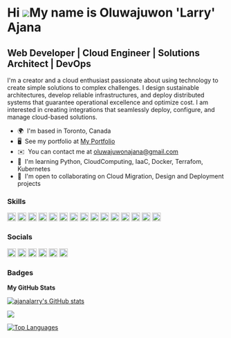 Hi ![](https://user-images.githubusercontent.com/18350557/176309783-0785949b-9127-417c-8b55-ab5a4333674e.gif)My name is Oluwajuwon 'Larry' Ajana
========================================================================================================================================

Web Developer | Cloud Engineer | Solutions Architect | DevOps 
-------------------------------------------------------------------------

I'm a creator and a cloud enthusiast passionate about using technology to create simple solutions to complex challenges. I design sustainable architectures, develop reliable infrastructures, and deploy distributed systems that guarantee operational excellence and optimize cost. I am interested in creating integrations that seamlessly deploy, configure, and manage cloud-based solutions.

*   🌍  I'm based in Toronto, Canada
*   🖥️  See my portfolio at [My Portfolio](http://ajanalarry.github.io/portfolio/)
*   ✉️  You can contact me at [oluwajuwonajana@gmail.com](mailto:oluwajuwonajana@gmail.com)
*   🧠  I'm learning Python, CloudComputing, IaaC, Docker, Terrafom, Kubernetes
*   🤝  I'm open to collaborating on Cloud Migration, Design and Deployment projects
### Skills
<p align="left"><a href="https://developer.mozilla.org/en-US/docs/Web/JavaScript" target="_blank" rel="noreferrer"><img src="https://raw.githubusercontent.com/danielcranney/readme-generator/main/public/icons/skills/javascript-colored.svg" width="20" height="20" alt="JavaScript" /></a>
                                <a href="https://www.python.org/" target="_blank" rel="noreferrer"><img src="https://raw.githubusercontent.com/danielcranney/readme-generator/main/public/icons/skills/python-colored.svg" width="20" height="20" alt="Python" /></a>
                                <a href="https://developer.mozilla.org/en-US/docs/Glossary/HTML5" target="_blank" rel="noreferrer"><img src="https://raw.githubusercontent.com/danielcranney/readme-generator/main/public/icons/skills/html5-colored.svg" width="20" height="20" alt="HTML5" /></a>
                                <a href="https://reactjs.org/" target="_blank" rel="noreferrer"><img src="https://raw.githubusercontent.com/danielcranney/readme-generator/main/public/icons/skills/react-colored.svg" width="20" height="20" alt="React" /></a>
                                <a href="https://vuejs.org/" target="_blank" rel="noreferrer"><img src="https://raw.githubusercontent.com/danielcranney/readme-generator/main/public/icons/skills/vuejs-colored.svg" width="20" height="20" alt="Vue" /></a>
                                <a href="https://www.w3.org/TR/CSS/#css" target="_blank" rel="noreferrer"><img src="https://raw.githubusercontent.com/danielcranney/readme-generator/main/public/icons/skills/css3-colored.svg" width="20" height="20" alt="CSS3" /></a>
                                <a href="https://sass-lang.com/" target="_blank" rel="noreferrer"><img src="https://raw.githubusercontent.com/danielcranney/readme-generator/main/public/icons/skills/sass-colored.svg" width="20" height="20" alt="Sass" /></a>
                                <a href="https://getbootstrap.com/" target="_blank" rel="noreferrer"><img src="https://raw.githubusercontent.com/danielcranney/readme-generator/main/public/icons/skills/bootstrap-colored.svg" width="20" height="20" alt="Bootstrap" /></a>
                                <a href="https://webpack.js.org/" target="_blank" rel="noreferrer"><img src="https://raw.githubusercontent.com/danielcranney/readme-generator/main/public/icons/skills/webpack-colored.svg" width="20" height="20" alt="Webpack" /></a>
                                <a href="https://nodejs.org/en/" target="_blank" rel="noreferrer"><img src="https://raw.githubusercontent.com/danielcranney/readme-generator/main/public/icons/skills/nodejs-colored.svg" width="20" height="20" alt="NodeJS" /></a>
                               <a href="https://www.postgresql.org/" target="_blank" rel="noreferrer"><img src="https://raw.githubusercontent.com/danielcranney/readme-generator/main/public/icons/skills/postgresql-colored.svg" width="20" height="20" alt="PostgreSQL" /></a>
                               <a href="https://expressjs.com/" target="_blank" rel="noreferrer"><img src="https://raw.githubusercontent.com/danielcranney/readme-generator/main/public/icons/skills/express-colored-dark.svg" width="20" height="20" alt="Express" /></a>
                                <a href="https://flask.palletsprojects.com/en/2.0.x/" target="_blank" rel="noreferrer"><img src="https://raw.githubusercontent.com/danielcranney/readme-generator/main/public/icons/skills/flask-colored-dark.svg" width="20" height="20" alt="Flask" /></a>
                               <a href="https://www.adobe.com/uk/products/xd.html" target="_blank" rel="noreferrer"><img src="https://raw.githubusercontent.com/danielcranney/readme-generator/main/public/icons/skills/xd-colored-dark.svg" width="20" height="20" alt="XD" /></a>
                               <a href="https://www.figma.com/" target="_blank" rel="noreferrer"><img src="https://raw.githubusercontent.com/danielcranney/readme-generator/main/public/icons/skills/figma-colored.svg" width="20" height="20" alt="Figma" /></a>
</p>

### Socials

<p align="left"> <a href="https://discord.com/users/ajlarry#3913" target="_blank" rel="noreferrer"><img src="https://raw.githubusercontent.com/danielcranney/readme-generator/main/public/icons/socials/discord.svg" width="20" height="20" /></a> <a href="https://www.github.com/ajanalarry" target="_blank" rel="noreferrer"><img src="https://raw.githubusercontent.com/danielcranney/readme-generator/main/public/icons/socials/github-dark.svg" width="20" height="20" /></a> <a href="https://www.linkedin.com/in/oluwajuwon-ajana-aab77431/" target="_blank" rel="noreferrer"><img src="https://raw.githubusercontent.com/danielcranney/readme-generator/main/public/icons/socials/linkedin.svg" width="20" height="20" /></a> <a href="http://www.medium.com/@oluwajuwonajana" target="_blank" rel="noreferrer"><img src="https://raw.githubusercontent.com/danielcranney/readme-generator/main/public/icons/socials/medium-dark.svg" width="20" height="20" /></a> <a href="https://www.stackoverflow.com/users/19475882/ajlarry" target="_blank" rel="noreferrer"><img src="https://raw.githubusercontent.com/danielcranney/readme-generator/main/public/icons/socials/stackoverflow.svg" width="20" height="20" /></a> <a href="https://www.twitter.com/nigerian_boi" target="_blank" rel="noreferrer"><img src="https://raw.githubusercontent.com/danielcranney/readme-generator/main/public/icons/socials/twitter.svg" width="20" height="20" /></a></p>
                    
### Badges

<b>My GitHub Stats</b>

<a href="http://www.github.com/ajanalarry" border="5px solid white"><img src="https://github-readme-stats.vercel.app/api?username=ajanalarry&show_icons=true&hide=&count_private=true&title_color=ef4444&text_color=14b8a6&icon_color=ef4444&bg_color=0f172a&hide_border=true&show_icons=true" alt="ajanalarry's GitHub stats" /></a>

<a href="http://www.github.com/ajanalarry"><img src="https://github-readme-streak-stats.herokuapp.com/?user=ajanalarry&stroke=14b8a6&background=0f172a&ring=ef4444&fire=ef4444&currStreakNum=14b8a6&currStreakLabel=ef4444&sideNums=14b8a6&sideLabels=14b8a6&dates=14b8a6&hide_border=true" /></a>

<a href="https://github.com/ajanalarry" align="left"><img src="https://github-readme-stats.vercel.app/api/top-langs/?username=ajanalarry&langs_count=10&title_color=ef4444&text_color=14b8a6&icon_color=ef4444&bg_color=0f172a&hide_border=true&locale=en&custom_title=Top%20%Languages" alt="Top Languages" /></a>

